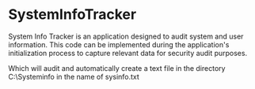 # SystemInfoTracker

System Info Tracker is an application designed to audit system and user information. This code can be implemented during the application's initialization process to capture relevant data for security audit purposes.

Which will audit and automatically create a text file in the directory C:\Systeminfo in the name of sysinfo.txt
